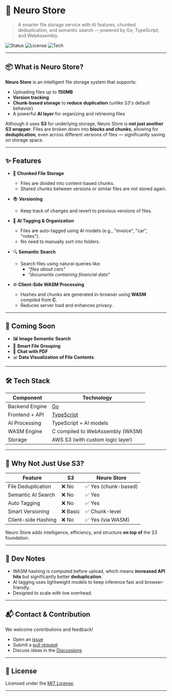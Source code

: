 # 🧠 Neuro Store

> A smarter file storage service with AI features, chunked deduplication, and semantic search — powered by Go, TypeScript, and WebAssembly.

![Status](https://img.shields.io/badge/status-in%20development-orange)
![License](https://img.shields.io/badge/license-MIT-blue)
![Tech](https://img.shields.io/badge/built%20with-Go%2C%20TypeScript%2C%20C%20%28WASM%29-9cf)

---

## 📦 What is Neuro Store?

**Neuro Store** is an intelligent file storage system that supports:

- Uploading files up to **150MB**
- **Version tracking**
- **Chunk-based storage** to **reduce duplication** (unlike S3's default behavior)
- A powerful **AI layer** for organizing and retrieving files

Although it uses **S3** for underlying storage, Neuro Store is **not just another S3 wrapper**. Files are broken down into **blocks and chunks**, allowing for **deduplication**, even across different versions of files — significantly saving on storage space.

---

## ✨ Features

- 🧩 **Chunked File Storage**
  - Files are divided into content-based chunks.
  - Shared chunks between versions or similar files are not stored again.
  
- 📚 **Versioning**
  - Keep track of changes and revert to previous versions of files.

- 🧠 **AI Tagging & Organization**
  - Files are auto-tagged using AI models (e.g., "invoice", "car", "notes").
  - No need to manually sort into folders.

- 🔍 **Semantic Search**
  - Search files using natural queries like:
    - _"files about cars"_
    - _"documents containing financial data"_

- ⚙️ **Client-Side WASM Processing**
  - Hashes and chunks are generated in-browser using **WASM** compiled from **C**.
  - Reduces server load and enhances privacy.

---

## 🔮 Coming Soon

- 🖼️ **Image Semantic Search**
- 🧠 **Smart File Grouping**
- 💬 **Chat with PDF**
- 📊 **Data Visualization of File Contents**

---

## 🛠️ Tech Stack

| Component       | Technology                      |
|----------------|----------------------------------|
| Backend Engine | [Go](https://golang.org)         |
| Frontend + API | [TypeScript](https://www.typescriptlang.org/) |
| AI Processing  | TypeScript + AI models           |
| WASM Engine    | C compiled to WebAssembly (WASM) |
| Storage        | AWS S3 (with custom logic layer) |

---

## 🧠 Why Not Just Use S3?

| Feature                  | S3         | Neuro Store         |
|--------------------------|------------|----------------------|
| File Deduplication       | ❌ No       | ✅ Yes (chunk-based) |
| Semantic AI Search       | ❌ No       | ✅ Yes               |
| Auto Tagging             | ❌ No       | ✅ Yes               |
| Smart Versioning         | ❌ Basic    | ✅ Chunk-level       |
| Client-side Hashing      | ❌ No       | ✅ Yes (via WASM)    |

Neuro Store adds intelligence, efficiency, and structure **on top of** the S3 foundation.

---

## 🧪 Dev Notes

- WASM hashing is computed before upload, which means **increased API hits** but significantly better **deduplication**.
- AI tagging uses lightweight models to keep inference fast and browser-friendly.
- Designed to scale with low overhead.

---

## 📬 Contact & Contribution

We welcome contributions and feedback!

- Open an [issue](https://github.com/your-org/neuro-store/issues)
- Submit a [pull request](https://github.com/your-org/neuro-store/pulls)
- Discuss ideas in the [Discussions](https://github.com/your-org/neuro-store/discussions)

---

## 📄 License

Licensed under the [MIT License](LICENSE).

---

